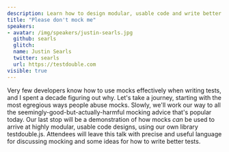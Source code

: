 ```yaml
---
description: Learn how to design modular, usable code and write better tests with Justin's journey through the good, the bad, and the ugly ways of using test mocks.
title: "Please don't mock me"
speakers:
- avatar: /img/speakers/justin-searls.jpg
  github: searls
  glitch:
  name: Justin Searls
  twitter: searls
  url: https://testdouble.com
visible: true
---
```


Very few developers know how to use mocks effectively when writing tests, and I spent a decade figuring out why. Let's take a journey, starting with the most egregious ways people abuse mocks. Slowly, we'll work our way to all the seemingly-good-but-actually-harmful mocking advice that's popular today. Our last stop will be a demonstration of how mocks _can_ be used to arrive at highly modular, usable code designs, using our own library testdouble.js. Attendees will leave this talk with precise and useful language for discussing mocking and some ideas for how to write better tests.
